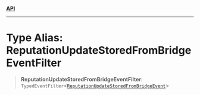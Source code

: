 [**API**](../../../README.md)

***

# Type Alias: ReputationUpdateStoredFromBridgeEventFilter

> **ReputationUpdateStoredFromBridgeEventFilter**: `TypedEventFilter`\<[`ReputationUpdateStoredFromBridgeEvent`](ReputationUpdateStoredFromBridgeEvent.md)\>
